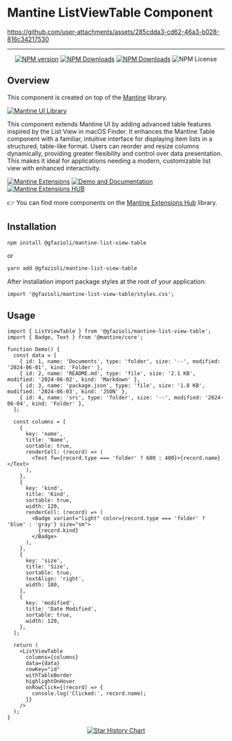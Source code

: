 # Mantine ListViewTable Component

https://github.com/user-attachments/assets/285cdda3-cd62-46a3-b028-816c34217530

---

<div align="center">
  
  [![NPM version](https://img.shields.io/npm/v/%40gfazioli%2Fmantine-list-view-table?style=for-the-badge)](https://www.npmjs.com/package/@gfazioli/mantine-list-view-table)
  [![NPM Downloads](https://img.shields.io/npm/dm/%40gfazioli%2Fmantine-list-view-table?style=for-the-badge)](https://www.npmjs.com/package/@gfazioli/mantine-list-view-table)
  [![NPM Downloads](https://img.shields.io/npm/dy/%40gfazioli%2Fmantine-list-view-table?style=for-the-badge&label=%20&color=f90)](https://www.npmjs.com/package/@gfazioli/mantine-list-view-table)
  ![NPM License](https://img.shields.io/npm/l/%40gfazioli%2Fmantine-list-view-table?style=for-the-badge)

</div>

## Overview

This component is created on top of the [Mantine](https://mantine.dev/) library.

[![Mantine UI Library](https://img.shields.io/badge/-MANTINE_UI_LIBRARY-blue?style=for-the-badge&labelColor=black&logo=mantine
)](https://mantine.dev/)

This component extends Mantine UI by adding advanced table features inspired by the List View in macOS Finder. It enhances the Mantine Table component with a familiar, intuitive interface for displaying item lists in a structured, table-like format. Users can reorder and resize columns dynamically, providing greater flexibility and control over data presentation. This makes it ideal for applications needing a modern, customizable list view with enhanced interactivity.

[![Mantine Extensions](https://img.shields.io/badge/-Watch_the_Video-blue?style=for-the-badge&labelColor=black&logo=youtube
)](https://www.youtube.com/playlist?list=PL85tTROKkZrWyqCcmNCdWajpx05-cTal4)
[![Demo and Documentation](https://img.shields.io/badge/-Demo_%26_Documentation-blue?style=for-the-badge&labelColor=black&logo=typescript
)](https://gfazioli.github.io/mantine-list-view-table/)
[![Mantine Extensions HUB](https://img.shields.io/badge/-Mantine_Extensions_Hub-blue?style=for-the-badge&labelColor=blue
)](https://mantine-extensions.vercel.app/)

👉 You can find more components on the [Mantine Extensions Hub](https://mantine-extensions.vercel.app/) library.


## Installation

```sh
npm install @gfazioli/mantine-list-view-table
```
or 

```sh
yarn add @gfazioli/mantine-list-view-table
```

After installation import package styles at the root of your application:

```tsx
import '@gfazioli/mantine-list-view-table/styles.css';
```

## Usage

```tsx
import { ListViewTable } from '@gfazioli/mantine-list-view-table';
import { Badge, Text } from '@mantine/core';

function Demo() {
  const data = [
    { id: 1, name: 'Documents', type: 'folder', size: '--', modified: '2024-06-01', kind: 'Folder' },
    { id: 2, name: 'README.md', type: 'file', size: '2.1 KB', modified: '2024-06-02', kind: 'Markdown' },
    { id: 3, name: 'package.json', type: 'file', size: '1.8 KB', modified: '2024-06-03', kind: 'JSON' },
    { id: 4, name: 'src', type: 'folder', size: '--', modified: '2024-06-04', kind: 'Folder' },
  ];

  const columns = [
    {
      key: 'name',
      title: 'Name',
      sortable: true,
      renderCell: (record) => (
        <Text fw={record.type === 'folder' ? 600 : 400}>{record.name}</Text>
      ),
    },
    {
      key: 'kind',
      title: 'Kind',
      sortable: true,
      width: 120,
      renderCell: (record) => (
        <Badge variant="light" color={record.type === 'folder' ? 'blue' : 'gray'} size="sm">
          {record.kind}
        </Badge>
      ),
    },
    {
      key: 'size',
      title: 'Size',
      sortable: true,
      textAlign: 'right',
      width: 180,
    },
    {
      key: 'modified',
      title: 'Date Modified',
      sortable: true,
      width: 120,
    },
  ];

  return (
    <ListViewTable
      columns={columns}
      data={data}
      rowKey="id"
      withTableBorder
      highlightOnHover
      onRowClick={(record) => {
        console.log('Clicked:', record.name);
      }}
    />
  );
}
```
<div align="center">
  
[![Star History Chart](https://api.star-history.com/svg?repos=gfazioli/mantine-list-view-table&type=Timeline)](https://www.star-history.com/#gfazioli/mantine-list-view-table&Timeline)

</div>
